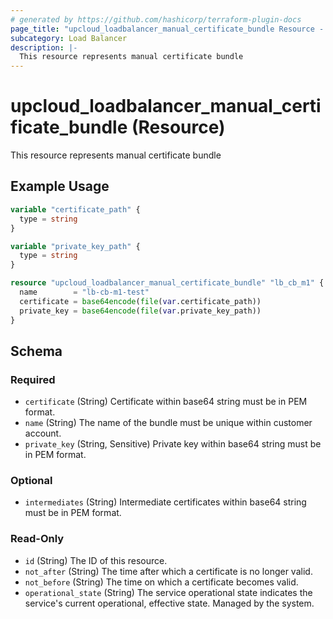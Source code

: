 ```yaml
---
# generated by https://github.com/hashicorp/terraform-plugin-docs
page_title: "upcloud_loadbalancer_manual_certificate_bundle Resource - terraform-provider-upcloud"
subcategory: Load Balancer
description: |-
  This resource represents manual certificate bundle
---
```


# upcloud_loadbalancer_manual_certificate_bundle (Resource)

This resource represents manual certificate bundle

## Example Usage

```terraform
variable "certificate_path" {
  type = string
}

variable "private_key_path" {
  type = string
}

resource "upcloud_loadbalancer_manual_certificate_bundle" "lb_cb_m1" {
  name        = "lb-cb-m1-test"
  certificate = base64encode(file(var.certificate_path))
  private_key = base64encode(file(var.private_key_path))
}
```

<!-- schema generated by tfplugindocs -->
## Schema

### Required

- `certificate` (String) Certificate within base64 string must be in PEM format.
- `name` (String) The name of the bundle must be unique within customer account.
- `private_key` (String, Sensitive) Private key within base64 string must be in PEM format.

### Optional

- `intermediates` (String) Intermediate certificates within base64 string must be in PEM format.

### Read-Only

- `id` (String) The ID of this resource.
- `not_after` (String) The time after which a certificate is no longer valid.
- `not_before` (String) The time on which a certificate becomes valid.
- `operational_state` (String) The service operational state indicates the service's current operational, effective state. Managed by the system.


